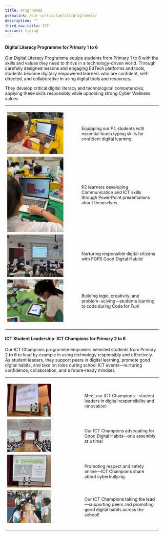 ```yaml
---
title: Programmes
permalink: /our-curriculum/ict/programmes/
description: ""
third_nav_title: ICT
variant: tiptap
---
```

<h4><strong>Digital Literacy Programme for Primary 1 to 6</strong></h4>
<p>Our Digital Literacy Programme equips students from Primary 1 to 6 with
the skills and values they need to thrive in a technology-driven world.
Through carefully designed lessons and engaging EdTech platforms and tools,
students become digitally empowered learners who are confident, self-directed,
and collaborative in using digital tools and resources.</p>
<p>They develop critical digital literacy and technological competencies,
applying these skills responsibly while upholding strong Cyber Wellness
values.</p>
<table style="minWidth: 50px">
<colgroup>
<col>
<col>
</colgroup>
<tbody>
<tr>
<td rowspan="1" colspan="1">
<p></p>
</td>
<td rowspan="1" colspan="1">
<p></p>
</td>
</tr>
<tr>
<td rowspan="1" colspan="1">
<div class="isomer-image-wrapper">
<img style="width: 80%;" height="auto" width="100%" alt="" src="/images/ICT/ict1.png">
</div>
</td>
<td rowspan="1" colspan="1">
<p>Equipping our P1 students with essential touch typing skills for confident
digital learning.</p>
</td>
</tr>
<tr>
<td rowspan="1" colspan="1">
<div class="isomer-image-wrapper">
<img style="width: 80%;" height="auto" width="100%" alt="" src="/images/ICT/ict2.png">
</div>
</td>
<td rowspan="1" colspan="1">
<p>P2 learners developing Communication and ICT skills through PowerPoint
presentations about themselves.</p>
</td>
</tr>
<tr>
<td rowspan="1" colspan="1">
<div class="isomer-image-wrapper">
<img style="width: 80%;" height="auto" width="100%" alt="" src="/images/ICT/ict3.png">
</div>
</td>
<td rowspan="1" colspan="1">
<p>Nurturing responsible digital citizens with FGPS Good Digital Habits!</p>
</td>
</tr>
<tr>
<td rowspan="1" colspan="1">
<div class="isomer-image-wrapper">
<img style="width: 80%;" height="auto" width="100%" alt="" src="/images/ICT/ict4.png">
</div>
</td>
<td rowspan="1" colspan="1">
<p>Building logic, creativity, and problem-solving—students learning to code
during Code for Fun!</p>
</td>
</tr>
<tr>
<td rowspan="1" colspan="1">
<p></p>
</td>
<td rowspan="1" colspan="1">
<p></p>
</td>
</tr>
</tbody>
</table>
<h4><strong>ICT Student Leadership: ICT Champions for Primary 2 to 6</strong></h4>
<p>Our ICT Champions programme empowers selected students from Primary 2
to 6 to lead by example in using technology responsibly and effectively.
As student leaders, they support peers in digital learning, promote good
digital habits, and take on roles during school ICT events—nurturing confidence,
collaboration, and a future-ready mindset.</p>
<table style="minWidth: 50px">
<colgroup>
<col>
<col>
</colgroup>
<tbody>
<tr>
<td rowspan="1" colspan="1">
<p></p>
</td>
<td rowspan="1" colspan="1">
<p></p>
</td>
</tr>
<tr>
<td rowspan="1" colspan="1">
<div class="isomer-image-wrapper">
<img style="width: 60%;" height="auto" width="100%" alt="" src="/images/ICT/AMDV3118.jpg">
</div>
</td>
<td rowspan="1" colspan="1">
<p>Meet our ICT Champions—student leaders in digital responsibility and innovation!</p>
</td>
</tr>
<tr>
<td rowspan="1" colspan="1">
<div class="isomer-image-wrapper">
<img style="width: 60%;" height="auto" width="100%" alt="" src="/images/ICT/OZFE9583.jpg">
</div>
</td>
<td rowspan="1" colspan="1">
<p>Our ICT Champions advocating for Good Digital Habits—one assembly at a
time!</p>
</td>
</tr>
<tr>
<td rowspan="1" colspan="1">
<div class="isomer-image-wrapper">
<img style="width: 60%;" height="auto" width="100%" alt="" src="/images/ICT/WhatsApp_Image_2025_04_21_at_7_38_14_AM__1_.jpg">
</div>
</td>
<td rowspan="1" colspan="1">
<p>Promoting respect and safety online—ICT Champions share about cyberbullying.</p>
</td>
</tr>
<tr>
<td rowspan="1" colspan="1">
<div class="isomer-image-wrapper">
<img style="width: 60%;" height="auto" width="100%" alt="" src="/images/ICT/EYIS7814.jpg">
</div>
</td>
<td rowspan="1" colspan="1">
<p>Our ICT Champions taking the lead—supporting peers and promoting good
digital habits across the school!</p>
</td>
</tr>
<tr>
<td rowspan="1" colspan="1">
<p></p>
</td>
<td rowspan="1" colspan="1">
<p></p>
</td>
</tr>
</tbody>
</table>
<p>
<br>
</p>